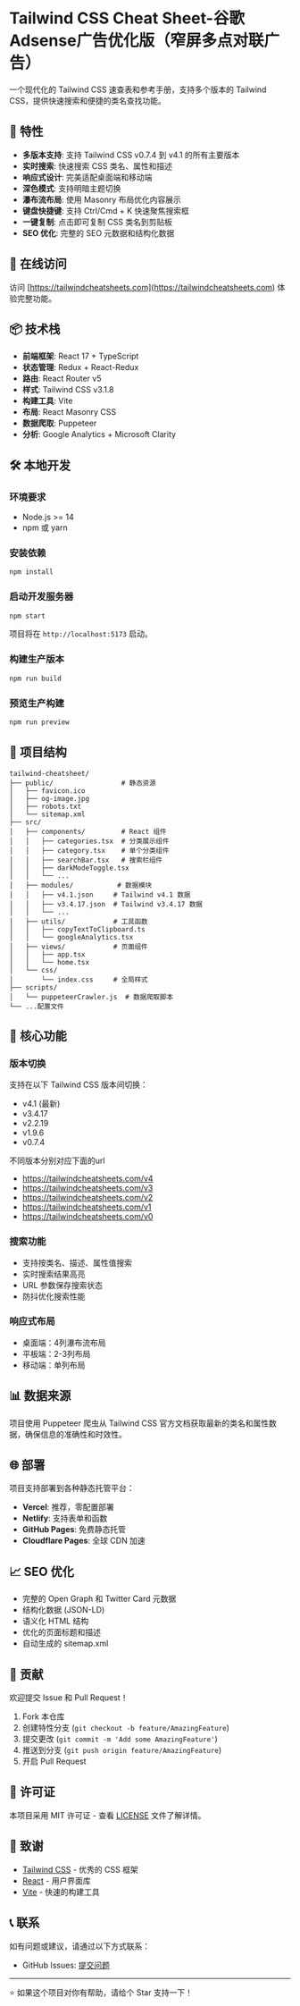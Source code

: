 # Tailwind CSS Cheat Sheet-谷歌Adsense广告优化版（窄屏多点对联广告）

一个现代化的 Tailwind CSS 速查表和参考手册，支持多个版本的 Tailwind CSS，提供快速搜索和便捷的类名查找功能。

## 🌟 特性

- **多版本支持**: 支持 Tailwind CSS v0.7.4 到 v4.1 的所有主要版本
- **实时搜索**: 快速搜索 CSS 类名、属性和描述
- **响应式设计**: 完美适配桌面端和移动端
- **深色模式**: 支持明暗主题切换
- **瀑布流布局**: 使用 Masonry 布局优化内容展示
- **键盘快捷键**: 支持 Ctrl/Cmd + K 快速聚焦搜索框
- **一键复制**: 点击即可复制 CSS 类名到剪贴板
- **SEO 优化**: 完整的 SEO 元数据和结构化数据

## 🚀 在线访问

访问 [https://tailwindcheatsheets.com](https://tailwindcheatsheets.com) 体验完整功能。

## 📦 技术栈

- **前端框架**: React 17 + TypeScript
- **状态管理**: Redux + React-Redux
- **路由**: React Router v5
- **样式**: Tailwind CSS v3.1.8
- **构建工具**: Vite
- **布局**: React Masonry CSS
- **数据爬取**: Puppeteer
- **分析**: Google Analytics + Microsoft Clarity

## 🛠️ 本地开发

### 环境要求

- Node.js >= 14
- npm 或 yarn

### 安装依赖

```bash
npm install
```

### 启动开发服务器

```bash
npm start
```

项目将在 `http://localhost:5173` 启动。

### 构建生产版本

```bash
npm run build
```

### 预览生产构建

```bash
npm run preview
```

## 📁 项目结构

```
tailwind-cheatsheet/
├── public/                 # 静态资源
│   ├── favicon.ico
│   ├── og-image.jpg
│   ├── robots.txt
│   └── sitemap.xml
├── src/
│   ├── components/         # React 组件
│   │   ├── categories.tsx  # 分类展示组件
│   │   ├── category.tsx    # 单个分类组件
│   │   ├── searchBar.tsx   # 搜索栏组件
│   │   ├── darkModeToggle.tsx
│   │   └── ...
│   ├── modules/           # 数据模块
│   │   ├── v4.1.json     # Tailwind v4.1 数据
│   │   ├── v3.4.17.json  # Tailwind v3.4.17 数据
│   │   └── ...
│   ├── utils/            # 工具函数
│   │   ├── copyTextToClipboard.ts
│   │   └── googleAnalytics.tsx
│   ├── views/            # 页面组件
│   │   ├── app.tsx
│   │   └── home.tsx
│   └── css/
│       └── index.css     # 全局样式
├── scripts/
│   └── puppeteerCrawler.js  # 数据爬取脚本
└── ...配置文件
```

## 🔧 核心功能

### 版本切换
支持在以下 Tailwind CSS 版本间切换：
- v4.1 (最新)
- v3.4.17
- v2.2.19
- v1.9.6
- v0.7.4

不同版本分别对应下面的url
- https://tailwindcheatsheets.com/v4
- https://tailwindcheatsheets.com/v3
- https://tailwindcheatsheets.com/v2
- https://tailwindcheatsheets.com/v1
- https://tailwindcheatsheets.com/v0
  
### 搜索功能
- 支持按类名、描述、属性值搜索
- 实时搜索结果高亮
- URL 参数保存搜索状态
- 防抖优化搜索性能

### 响应式布局
- 桌面端：4列瀑布流布局
- 平板端：2-3列布局
- 移动端：单列布局

## 📊 数据来源

项目使用 Puppeteer 爬虫从 Tailwind CSS 官方文档获取最新的类名和属性数据，确保信息的准确性和时效性。

## 🌐 部署

项目支持部署到各种静态托管平台：

- **Vercel**: 推荐，零配置部署
- **Netlify**: 支持表单和函数
- **GitHub Pages**: 免费静态托管
- **Cloudflare Pages**: 全球 CDN 加速

## 📈 SEO 优化

- 完整的 Open Graph 和 Twitter Card 元数据
- 结构化数据 (JSON-LD)
- 语义化 HTML 结构
- 优化的页面标题和描述
- 自动生成的 sitemap.xml

## 🤝 贡献

欢迎提交 Issue 和 Pull Request！

1. Fork 本仓库
2. 创建特性分支 (`git checkout -b feature/AmazingFeature`)
3. 提交更改 (`git commit -m 'Add some AmazingFeature'`)
4. 推送到分支 (`git push origin feature/AmazingFeature`)
5. 开启 Pull Request

## 📄 许可证

本项目采用 MIT 许可证 - 查看 [LICENSE](LICENSE) 文件了解详情。

## 🙏 致谢

- [Tailwind CSS](https://tailwindcss.com/) - 优秀的 CSS 框架
- [React](https://reactjs.org/) - 用户界面库
- [Vite](https://vitejs.dev/) - 快速的构建工具

## 📞 联系

如有问题或建议，请通过以下方式联系：


- GitHub Issues: [提交问题](https://github.com/zxlee920/tailwind-cheatsheet/issues)

---

⭐ 如果这个项目对你有帮助，请给个 Star 支持一下！
